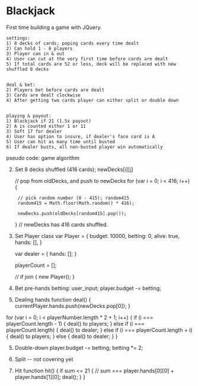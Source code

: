 # Blackjack

First time building a game with JQuery.  


    settings:
    1) 8 decks of cards; poping cards every time dealt
    2) Can hold 1 - 6 players 
    3) Player can in & out
    4) User can cut at the very first time before cards are dealt
    5) If total cards are 52 or less, deck will be replaced with new shuffled 8 decks

    
    deal & bet:
    2) Players bet before cards are dealt
    3) Cards are dealt clockwise
    4) After getting two cards player can either split or double down
    

    playing & payout:
    1) Blackjack if 21 (1.5x payout)
    2) A is counted either 1 or 11
    3) Soft 17 for dealer
    4) User has option to insure, if dealer's face card is A
    5) User can hit as many time until busted
    6) If dealer busts, all non-busted player win automatically



pseudo code: game algorithm


2. Set 8 decks shuffled (416 cards); newDecks[i][j]

    // pop from oldDecks, and push to newDecks
    for (var i = 0; i < 416; i++) {

        // pick random number (0 - 415); random415
        random415 = Math.floor(Math.random() * 416);

        newDecks.push(oldDecks[random415].pop());
    }
    // newDecks has 416 cards shuffled.

3. Set Player class
    var Player = {
        budget: 10000,
        betting: 0,
        alive: true,
        hands: [],
    }

    var dealer = {
        hands: [];
    }

    playerCount = [];

    // if join {
        new Player();
    }

3. Bet pre-hands
    betting: user_input;
    player.budget -= betting;

4. Dealing hands
function deal() {
    currentPlayer.hands.push(newDecks.pop[0]);
}

for (var i = 0; i < playerNumber.length * 2 + 1; i++) {
    if (i === playerCount.length - 1) {
        deal() to players;
    } else if (i === playerCount.length) {
        deal() to dealer;
    } else if (i === playerCount.length + i) {
        deal() to players;
    } else {
        deal() to dealer;
    }
}

5. Double-down
    player.budget -= betting;
    betting *= 2;

6. Split -- not covering yet

7. Hit
    function hit() {
        if sum <= 21 {  // sum === player.hands[0][0] + player.hands[1][0];
            deal();
        }
    }
